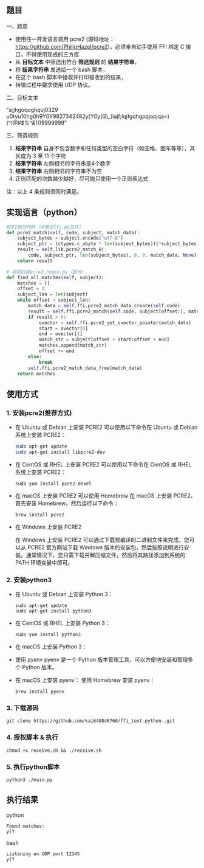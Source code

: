 ## 题目

一、题意
- 使用任一开发语言调用 pcre2 (源码地址：https://github.com/PhilipHazel/pcre2)，必须亲自动手使用 FFI 绑定 C 接口，不得使用现成的三方库
- 从 **目标文本** 中筛选出符合 **筛选规则** 的 **结果字符串**，
- 将 **结果字符串** 发送给一个 bash 脚本，
- 在这个 bash 脚本中接收并打印接收到的结果，
- 转输过程中要求使用 UDP 协议。

二、目标文本

"a;jhgoqoghqoj0329 u0tyu10hg0h9Y0Y9827342482y(Y0y(G)_)lajf;lqjfgqhgpqjopjqa=)*(^!@#$%^&*())9999999"

三、筛选规则

1. **结果字符串** 自身不包含数字和任何类型的空白字符（如空格、回车等等），其长度为 3 至 11 个字符
2. **结果字符串** 左侧相邻的字符串是4个数字
3. **结果字符串** 右侧相邻的字符串不为空
4. 正则匹配的次数越少越好，尽可能只使用一个正则表达式

注：以上 4 条规则须同时满足。

## 实现语言（python）
```python
#FFI部分代码（详情见ffi.py文件）
def pcre2_match(self, code, subject, match_data):
    subject_bytes = subject.encode("utf-8")
    subject_ptr = (ctypes.c_ubyte * len(subject_bytes))(*subject_bytes)
    result = self.lib.pcre2_match_8(
        code, subject_ptr, len(subject_bytes), 0, 0, match_data, None)
    return result

# 调用封装pcre2_regex.py（部分）
def find_all_matches(self, subject):
    matches = []
    offset = 0
    subject_len = len(subject)
    while offset < subject_len:
        match_data = self.ffi.pcre2_match_data_create(self.code)
        result = self.ffi.pcre2_match(self.code, subject[offset:], match_data)
        if result > 0:
            ovector = self.ffi.pcre2_get_ovector_pointer(match_data)
            start = ovector[0]
            end = ovector[1]
            match_str = subject[offset + start:offset + end]
            matches.append(match_str)
            offset += end
        else:
            break
        self.ffi.pcre2_match_data_free(match_data)
    return matches
```
## 使用方式
### 1. 安装pcre2(推荐方式)
- 在 Ubuntu 或 Debian 上安装 PCRE2
    可以使用以下命令在 Ubuntu 或 Debian 系统上安装 PCRE2：
    ```bash
    sudo apt-get update
    sudo apt-get install libpcre2-dev
    ```
- 在 CentOS 或 RHEL 上安装 PCRE2
    可以使用以下命令在 CentOS 或 RHEL 系统上安装 PCRE2：
    ```
    sudo yum install pcre2-devel
    ```
- 在 macOS 上安装 PCRE2
    可以使用 Homebrew 在 macOS 上安装 PCRE2。首先安装 Homebrew，然后运行以下命令：
    ```
    brew install pcre2 
    ```
- 在 Windows 上安装 PCRE2

    在 Windows 上安装 PCRE2 可以通过下载预编译的二进制文件来完成。您可以从 PCRE2 官方网站下载 Windows 版本的安装包，然后按照说明进行安装。通常情况下，您只需下载并解压缩文件，然后将其路径添加到系统的 PATH 环境变量中即可。
### 2. 安装python3
- 在 Ubuntu 或 Debian 上安装 Python 3：
    ```
    sudo apt-get update
    sudo apt-get install python3
    ```
- 在 CentOS 或 RHEL 上安装 Python 3：
    ```
    sudo yum install python3
    ```
- 在 macOS 上安装 Python 3：
- 使用 pyenv
    pyenv 是一个 Python 版本管理工具，可以方便地安装和管理多个 Python 版本。

- 在 macOS 上安装 pyenv：
    使用 Homebrew 安装 pyenv：
    ```
    brew install pyenv
    ```
### 3. 下载源码
    git clone https://github.com/kai648846760/ffi_test-python-.git
### 4. 授权脚本 & 执行
    chmod +x receive.sh && ./receive.sh
### 5. 执行python脚本
    python3 ./main.py

## 执行结果
python
```
Found matches:
y(Y
```
bash
```
Listening on UDP port 12345
y(Y
```